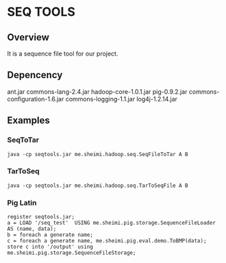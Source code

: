 SEQ TOOLS
=========

Overview
--------
It is a sequence file tool for our project.

Depencency
----------
ant.jar                       commons-lang-2.4.jar          hadoop-core-1.0.1.jar         pig-0.9.2.jar
commons-configuration-1.6.jar commons-logging-1.1.jar       log4j-1.2.14.jar

Examples
--------

### SeqToTar
    
    java -cp seqtools.jar me.sheimi.hadoop.seq.SeqFileToTar A B

### TarToSeq

    java -cp seqtools.jar me.sheimi.hadoop.seq.TarToSeqFile A B

### Pig Latin

    register seqtools.jar;
    a = LOAD '/seq_test'  USING me.sheimi.pig.storage.SequenceFileLoader AS (name, data);
    b = foreach a generate name;
    c = foreach a generate name, me.sheimi.pig.eval.demo.ToBMP(data);
    store c into '/output' using me.sheimi.pig.storage.SequenceFileStorage;
